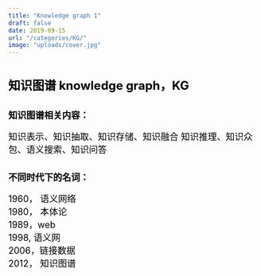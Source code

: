 ```yaml
---
title: "Knowledge graph 1"
draft: false
date: 2019-09-15
url: "/categories/KG/"
image: "uploads/cover.jpg"
---
```

# <font color=#000000 size=5 >知识图谱  knowledge graph，KG</font>
## <font color=#000000 size=4 >知识图谱相关内容：
知识表示、知识抽取、知识存储、知识融合 
知识推理、知识众包、语义搜索、知识问答</font>
## <font color=#000000 size=4 >不同时代下的名词：</font> <font color=#000000 size=4>
1960， 语义网络  
1980， 本体论  
1989，web  
1998, 语义网  
2006，链接数据  
2012， 知识图谱  </font>
